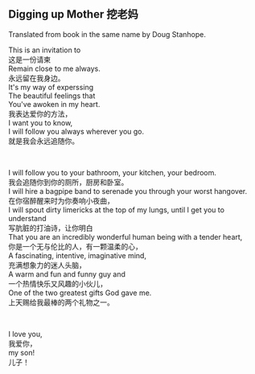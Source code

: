 ## Digging up Mother 挖老妈

Translated from book in the same name by Doug Stanhope.

This is an invitation to\
这是一份请柬\
Remain close to me always.\
永远留在我身边。\
It's my way of experssing\
The beautiful feelings that\
You've awoken in my heart.\
我表达爱你的方法，\
I want you to know,\
I will follow you always wherever you go.\
就是我会永远追随你。

<br />

I will follow you to your bathroom, your kitchen, your bedroom.\
我会追随你到你的厕所，厨房和卧室。\
I will hire a bagpipe band to serenade you through your worst hangover.\
在你宿醉醒来时为你奏响小夜曲，\
I will spout dirty limericks at the top of my lungs, until I get you to understand\
写肮脏的打油诗，让你明白\
That you are an incredibly wonderful human being with a tender heart,\
你是一个无与伦比的人，有一颗温柔的心，\
A fascinating, intentive, imaginative mind,\
充满想象力的迷人头脑，\
A warm and fun and funny guy and\
一个热情快乐又风趣的小伙儿，\
One of the two greatest gifts God gave me.\
上天赐给我最棒的两个礼物之一。

<br />

I love you,\
我爱你，\
my son!\
儿子！